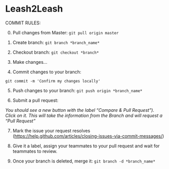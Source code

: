 # Leash2Leash

COMMIT RULES:

0. Pull changes from Master: `git pull origin master`

1. Create branch: `git branch *branch_name*`

2. Checkout branch: `git checkout *branch*`

3. Make changes...

4. Commit changes to your branch:
```git add
git commit -m 'Confirm my changes locally'
```
5. Push changes to your branch: `git push origin *branch_name*`

6. Submit a pull request:

_You should see a new button with the label “Compare & Pull Request”). Click on it. This will take the information from the Branch and will request a “Pull Request”_

7. Mark the issue your request resolves (https://help.github.com/articles/closing-issues-via-commit-messages/)

8. Give it a label, assign your teammates to your pull request and wait for teammates to review.

9. Once your branch is deleted, merge it: `git branch -d *branch_name*`
